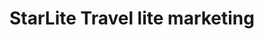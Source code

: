 ---
title: "StarLite Travel lite marketing"
url: /thrissur/starlite-travel-lite-marketing/
shop: bag
---